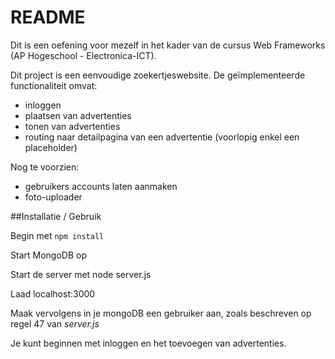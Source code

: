 README
======

Dit is een oefening voor mezelf in het kader van de cursus Web Frameworks (AP Hogeschool - Electronica-ICT).

Dit project is een eenvoudige zoekertjeswebsite. De geïmplementeerde functionaliteit omvat:
- inloggen
- plaatsen van advertenties
- tonen van advertenties
- routing naar detailpagina van een advertentie (voorlopig enkel een placeholder)

Nog te voorzien:
- gebruikers accounts laten aanmaken
- foto-uploader

##Installatie / Gebruik

Begin met `npm install`

Start MongoDB op

Start de server met node server.js

Laad localhost:3000

Maak vervolgens in je mongoDB een gebruiker aan, zoals beschreven op regel 47 van *server.js*

Je kunt beginnen met inloggen en het toevoegen van advertenties.

